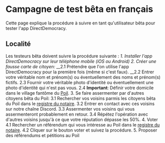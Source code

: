# Campagne de test bêta en français

Cette page explique la procédure à suivre en tant qu'utilisateur bêta pour tester l'app DirectDemocracy.

## Localité

Les testeurs bêta doivent suivre la procédure suivante :
_1. Installer l'app DirectDemocracy sur leur téléphone mobile (iOS ou Android)_
_2. Créer une fausse carte de citoyen:_
__2.1 Prétendre que l'on utilise l'app DirectDemocracy pour la première fois (même si c'est faux).
__2.2 Entrer votre véritable nom et prénom(s) ou éventuellement des noms et prénom(s) fictifs.
    2.3 Fournir votre véritable photo d'identité ou éventuellement une photo d'identité qui n'est pas vous.
    2.4 **Important**: Définir votre domicile dans le village fantôme du [Poil](https://nominatim.openstreetmap.org/ui/details.html?osmtype=R&osmid=6834621&class=boundary).
3. Se faire assermenter par d'autres citoyens bêta du Poil:
    3.1 Rechercher vos voisins parmis les citoyens bêta du Poil dans le [registre du notaire](https://notary.directdemocracy.vote?lat=43.94853&lon=6.28780).
    3.2 Entrer en contact avec ces voisins sur notre chaîne Discord.
    3.3 Assermenter vos voisins qui vous assermenteront probablement en retour.
    3.4 Répétez l'opération avec d'autres voisins jusqu'à ce que votre réputation dépasse les 50%.
4. Voter
    4.1 Rechercher un référendum qui vous intéresse au Poil dans le [registre du notaire](https://notary.directdemocracy.vote?tab=referendum&lat=43.94853&lon=6.28780).
    4.2 Cliquer sur le bouton voter et suivez la procédure.
5. Proposer des référendums et pétitions au Poil
   
